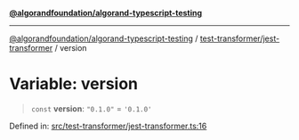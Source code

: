 [**@algorandfoundation/algorand-typescript-testing**](../../../README.md)

***

[@algorandfoundation/algorand-typescript-testing](../../../README.md) / [test-transformer/jest-transformer](../README.md) / version

# Variable: version

> `const` **version**: `"0.1.0"` = `'0.1.0'`

Defined in: [src/test-transformer/jest-transformer.ts:16](https://github.com/algorandfoundation/algorand-typescript-testing/blob/main/src/test-transformer/jest-transformer.ts#L16)

